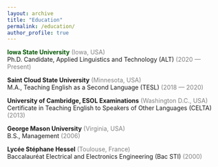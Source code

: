```yaml
---
layout: archive
title: "Education"
permalink: /education/
author_profile: true
---
```




<span style="color: #005700">**Iowa State University**</span> <span style="color:grey">(Iowa, USA)</span><br/>
Ph.D. Candidate, Applied Linguistics and Technology (ALT) <span style="color:grey">(2020 — Present)</span>

**Saint Cloud State University** <span style="color:grey">(Minnesota, USA)</span><br/>
M.A., Teaching English as a Second Language (TESL) <span style="color:grey">(2018 — 2020)</span>

**University of Cambridge, ESOL Examinations** <span style="color:grey">(Washington D.C., USA)</span><br/>
Certificate in Teaching English to Speakers of Other Languages (CELTA) <span style="color:grey">(2013)</span>

**George Mason University** <span style="color:grey">(Virginia, USA)</span><br/>
B.S., Management <span style="color:grey">(2006)</span>

**Lycée Stéphane Hessel** <span style="color:grey">(Toulouse, France)</span><br/>
Baccalauréat Electrical and Electronics Engineering (Bac STI) <span style="color:grey">(2000)</span>

